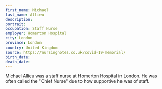 ```yaml
---
first_name: Michael
last_name: Allieu
description: 
portrait: 
occupation: Staff Nurse
employer: Homerton Hospital
city: London
province: London
country: United Kingdom
source: https://nursingnotes.co.uk/covid-19-memorial/
birth_date: 
death_date: 
---
```


Michael Allieu was a staff nurse at Homerton Hospital in London. He was often called the "Chief Nurse" due to how supportive he was of staff.